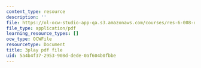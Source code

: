 ```yaml
---
content_type: resource
description: ''
file: https://ol-ocw-studio-app-qa.s3.amazonaws.com/courses/res-6-008-digital-signal-processing-spring-2011/5a4b4f372953908ddede0af604b0fbbe_OQNR099y8mM.pdf
file_type: application/pdf
learning_resource_types: []
ocw_type: OCWFile
resourcetype: Document
title: 3play pdf file
uid: 5a4b4f37-2953-908d-dede-0af604b0fbbe
---
```

